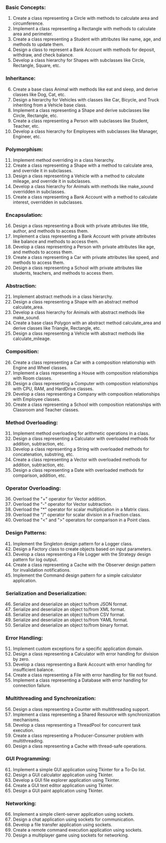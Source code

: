 ### Basic Concepts:
1. Create a class representing a Circle with methods to calculate area and circumference.
2. Implement a class representing a Rectangle with methods to calculate area and perimeter.
3. Create a class representing a Student with attributes like name, age, and methods to update them.
4. Design a class to represent a Bank Account with methods for deposit, withdraw, and check balance.
5. Develop a class hierarchy for Shapes with subclasses like Circle, Rectangle, Square, etc.

### Inheritance:
6. Create a base class Animal with methods like eat and sleep, and derive classes like Dog, Cat, etc.
7. Design a hierarchy for Vehicles with classes like Car, Bicycle, and Truck inheriting from a Vehicle base class.
8. Implement a class representing a Shape and derive subclasses like Circle, Rectangle, etc.
9. Create a class representing a Person with subclasses like Student, Teacher, etc.
10. Develop a class hierarchy for Employees with subclasses like Manager, Engineer, etc.

### Polymorphism:
11. Implement method overriding in a class hierarchy.
12. Create a class representing a Shape with a method to calculate area, and override it in subclasses.
13. Design a class representing a Vehicle with a method to calculate mileage, and override it in subclasses.
14. Develop a class hierarchy for Animals with methods like make_sound overridden in subclasses.
15. Create a class representing a Bank Account with a method to calculate interest, overridden in subclasses.

### Encapsulation:
16. Design a class representing a Book with private attributes like title, author, and methods to access them.
17. Implement a class representing a Bank Account with private attributes like balance and methods to access them.
18. Develop a class representing a Person with private attributes like age, and methods to access them.
19. Create a class representing a Car with private attributes like speed, and methods to access them.
20. Design a class representing a School with private attributes like students, teachers, and methods to access them.

### Abstraction:
21. Implement abstract methods in a class hierarchy.
22. Design a class representing a Shape with an abstract method calculate_area.
23. Develop a class hierarchy for Animals with abstract methods like make_sound.
24. Create a base class Polygon with an abstract method calculate_area and derive classes like Triangle, Rectangle, etc.
25. Design a class representing a Vehicle with abstract methods like calculate_mileage.

### Composition:
26. Create a class representing a Car with a composition relationship with Engine and Wheel classes.
27. Implement a class representing a House with composition relationships with Room classes.
28. Design a class representing a Computer with composition relationships with CPU, RAM, and HardDrive classes.
29. Develop a class representing a Company with composition relationships with Employee classes.
30. Create a class representing a School with composition relationships with Classroom and Teacher classes.

### Method Overloading:
31. Implement method overloading for arithmetic operations in a class.
32. Design a class representing a Calculator with overloaded methods for addition, subtraction, etc.
33. Develop a class representing a String with overloaded methods for concatenation, substring, etc.
34. Create a class representing a Vector with overloaded methods for addition, subtraction, etc.
35. Design a class representing a Date with overloaded methods for comparison, addition, etc.

### Operator Overloading:
36. Overload the "+" operator for Vector addition.
37. Overload the "-" operator for Vector subtraction.
38. Overload the "*" operator for scalar multiplication in a Matrix class.
39. Overload the "/" operator for scalar division in a Fraction class.
40. Overload the "<" and ">" operators for comparison in a Point class.

### Design Patterns:
41. Implement the Singleton design pattern for a Logger class.
42. Design a Factory class to create objects based on input parameters.
43. Develop a class representing a File Logger with the Strategy design pattern for log output.
44. Create a class representing a Cache with the Observer design pattern for invalidation notifications.
45. Implement the Command design pattern for a simple calculator application.

### Serialization and Deserialization:
46. Serialize and deserialize an object to/from JSON format.
47. Serialize and deserialize an object to/from XML format.
48. Serialize and deserialize an object to/from CSV format.
49. Serialize and deserialize an object to/from YAML format.
50. Serialize and deserialize an object to/from binary format.

### Error Handling:
51. Implement custom exceptions for a specific application domain.
52. Design a class representing a Calculator with error handling for division by zero.
53. Develop a class representing a Bank Account with error handling for insufficient balance.
54. Create a class representing a File with error handling for file not found.
55. Implement a class representing a Database with error handling for connection failure.

### Multithreading and Synchronization:
56. Design a class representing a Counter with multithreading support.
57. Implement a class representing a Shared Resource with synchronization mechanisms.
58. Develop a class representing a ThreadPool for concurrent task execution.
59. Create a class representing a Producer-Consumer problem with multithreading.
60. Design a class representing a Cache with thread-safe operations.

### GUI Programming:
61. Implement a simple GUI application using Tkinter for a To-Do list.
62. Design a GUI calculator application using Tkinter.
63. Develop a GUI file explorer application using Tkinter.
64. Create a GUI text editor application using Tkinter.
65. Design a GUI paint application using Tkinter.

### Networking:
66. Implement a simple client-server application using sockets.
67. Design a chat application using sockets for communication.
68. Develop a file transfer application using sockets.
69. Create a remote command execution application using sockets.
70. Design a multiplayer game using sockets for networking.


```python

```
